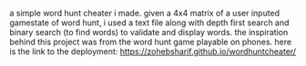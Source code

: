 a simple word hunt cheater i made. given a 4x4 matrix of a user inputed gamestate of word hunt, i used a text file along with depth first search and binary search (to find words) to validate and display words. the inspiration behind this project was from the word hunt game playable on phones. here is the link to the deployment: https://zohebsharif.github.io/wordhuntcheater/